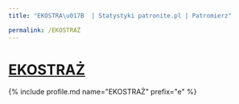 ```yaml
---
title: "EKOSTRA\u017B  | Statystyki patronite.pl | Patromierz"

permalink: /EKOSTRAŻ
---
```


# [EKOSTRAŻ ](https://patronite.pl/EKOSTRAŻ)

{% include profile.md name="EKOSTRAŻ" prefix="e" %}
